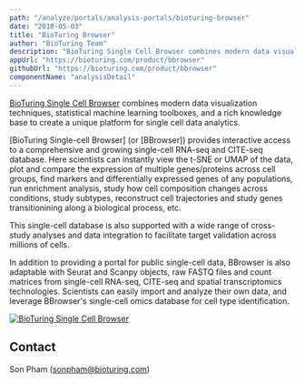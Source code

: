 ```yaml
---
path: "/analyze/portals/analysis-portals/bioturing-browser"
date: "2018-05-03"
title: "BioTuring Browser"
author: "BioTuring Team"
description: "BioTuring Single Cell Browser combines modern data visualization techniques, statistical machine learning toolboxes, and a rich knowledge base to create a unique platform for single cell data analytics."
appUrl: "https://bioturing.com/product/bbrowser"
githubUrl: "https://bioturing.com/product/bbrowser"
componentName: "analysisDetail"
---
```


[BioTuring Single Cell Browser](https://bioturing.com/product/bbrowser) combines modern data visualization techniques, statistical machine learning toolboxes, and a rich knowledge base to create a unique platform for single cell data analytics.

[BioTuring Single-cell Browser] (or [BBrowser]) provides interactive access to a comprehensive and growing single-cell RNA-seq and CITE-seq database. Here scientists can instantly view the t-SNE or UMAP of the data, plot and compare the expression of multiple genes/proteins across cell groups, find markers and differentially expressed genes of any populations, run enrichment analysis, study how cell composition changes across conditions, study subtypes, reconstruct cell trajectories and study genes transitionining along a biological process, etc.

This single-cell database is also supported with a wide range of cross-study analyses and data integration to facilitate target validation across millions of cells.

In addition to providing a portal for public single-cell data, BBrowser is also adaptable with Seurat and Scanpy objects, raw FASTQ files and count matrices from single-cell RNA-seq, CITE-seq and spatial transcriptomics technologies. Scientists can easily import and analyze their own data, and leverage BBrowser's single-cell omics database for cell type identification.

[![BioTuring Single Cell Browser](../../_images/portals/bioturing-browser.png)](https://bioturing.com/product/bbrowser)

## Contact
Son Pham ([sonpham@bioturing.com](mailto:sonpham@bioturing.com))
